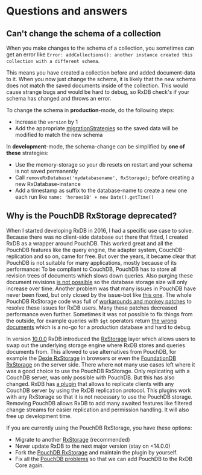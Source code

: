 # Questions and answers

## Can't change the schema of a collection
When you make changes to the schema of a collection, you sometimes can get an error like
`Error: addCollections(): another instance created this collection with a different schema`.

This means you have created a collection before and added document-data to it.
When you now just change the schema, it is likely that the new schema does not match the saved documents inside of the collection.
This would cause strange bugs and would be hard to debug, so RxDB check's if your schema has changed and throws an error.

To change the schema in **production**-mode, do the following steps:

- Increase the `version` by 1
- Add the appropriate [migrationStrategies](https://pubkey.github.io/rxdb/migration-schema.html) so the saved data will be modified to match the new schema


In **development**-mode, the schema-change can be simplified by **one of these** strategies:

-   Use the memory-storage so your db resets on restart and your schema is not saved permanently
-   Call `removeRxDatabase('mydatabasename', RxStorage);` before creating a new RxDatabase-instance
-   Add a timestamp as suffix to the database-name to create a new one each run like `name: 'heroesDB' + new Date().getTime()`



## Why is the PouchDB RxStorage deprecated?
When I started developing RxDB in 2016, I had a specific use case to solve.
Because there was no client-side database out there that fitted, I created
RxDB as a wrapper around PouchDB. This worked great and all the PouchDB features
like the query engine, the adapter system, CouchDB-replication and so on, came for free.
But over the years, it became clear that PouchDB is not suitable for many applications,
mostly because of its performance: To be compliant to CouchDB, PouchDB has to store all
revision trees of documents which slows down queries. Also purging these document revisions [is not possible](https://github.com/pouchdb/pouchdb/issues/802)
so the database storage size will only increase over time.
Another problem was that many issues in PouchDB have never been fixed, but only closed by the issue-bot like [this one](https://github.com/pouchdb/pouchdb/issues/6454). The whole PouchDB RxStorage code was full of [workarounds and monkey patches](https://github.com/pubkey/rxdb/blob/285c3cf6008b3cc83bd9b9946118a621434f0cff/src/plugins/pouchdb/pouch-statics.ts#L181) to resolve
these issues for RxDB users. Many these patches decreased performance even further. Sometimes it was not possible to fix things from the outside, for example queries with `$gt` operators return [the wrong documents](https://github.com/pouchdb/pouchdb/pull/8471) which is a no-go for a production database
and hard to debug.

In version [10.0.0](./releases/10.0.0.md) RxDB introduced the [RxStorage](./rx-storage.md) layer which
allows users to swap out the underlying storage engine where RxDB stores and queries documents from.
This allowed to use alternatives from PouchDB, for example the [Dexie RxStorage](./rx-storage-dexie.md) in browsers
or even the [FoundationDB RxStorage](./rx-storage-foundationdb.md) on the server side.
There where not many use cases left where it was a good choice to use the PouchDB RxStorage. Only replicating with a
CouchDB server, was only possible with PouchDB. But this has also changed. RxDB has [a plugin](./replication-couchdb.md) that allows
to replicate clients with any CouchDB server by using the RxDB replication protocol. This plugins work with any RxStorage so that it is not necessary to use the PouchDB storage.
Removing PouchDB allows RxDB to add many awaited features like filtered change streams for easier replication and permission handling. It will also free up development time.

If you are currently using the PouchDB RxStorage, you have these options:

- Migrate to another [RxStorage](./rx-storage.md) (recommended)
- Never update RxDB to the next major version (stay on <14.0.0)
- Fork the [PouchDB RxStorage](./rx-storage-pouchdb.md) and maintain the plugin by yourself.
- Fix all the [PouchDB problems](https://github.com/pouchdb/pouchdb/issues?q=author%3Apubkey) so that we can add PouchDB to the RxDB Core again.



